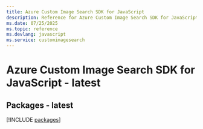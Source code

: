 ```yaml
---
title: Azure Custom Image Search SDK for JavaScript
description: Reference for Azure Custom Image Search SDK for JavaScript
ms.date: 07/25/2025
ms.topic: reference
ms.devlang: javascript
ms.service: customimagesearch
---
```

# Azure Custom Image Search SDK for JavaScript - latest
## Packages - latest
[!INCLUDE [packages](custom-image-search-index.md)]